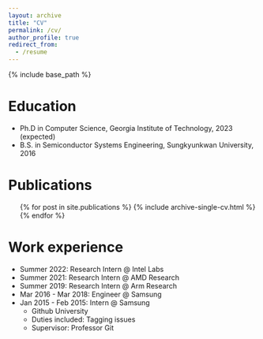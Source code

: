 ```yaml
---
layout: archive
title: "CV"
permalink: /cv/
author_profile: true
redirect_from:
  - /resume
---
```


{% include base_path %}

Education
======
* Ph.D in Computer Science, Georgia Institute of Technology, 2023 (expected)
* B.S. in Semiconductor Systems Engineering, Sungkyunkwan University, 2016

Publications
======
  <ul>{% for post in site.publications %}
    {% include archive-single-cv.html %}
  {% endfor %}</ul>
  
Work experience
======
* Summer 2022: Research Intern @ Intel Labs
* Summer 2021: Research Intern @ AMD Research
* Summer 2019: Research Intern @ Arm Research
* Mar 2016 - Mar 2018: Engineer @ Samsung
* Jan 2015 - Feb 2015: Intern @ Samsung
  * Github University
  * Duties included: Tagging issues
  * Supervisor: Professor Git
